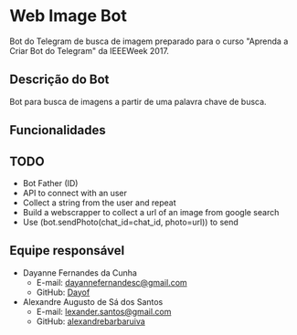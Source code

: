 # Web Image Bot

Bot do Telegram de busca de imagem preparado para o curso "Aprenda a Criar Bot do Telegram" da IEEEWeek 2017.

## Descrição do Bot

Bot para busca de imagens a partir de uma palavra chave de busca.

## Funcionalidades

## TODO

- Bot Father (ID)
- API to connect with an user
- Collect a string from the user and repeat
- Build a webscrapper to collect a url of an image from google search
- Use (bot.sendPhoto(chat_id=chat_id, photo=url)) to send

## Equipe responsável

- Dayanne Fernandes da Cunha
  - E-mail: dayannefernandesc@gmail.com
  - GitHub: [Dayof](https://github.com/Dayof)
- Alexandre Augusto de Sá dos Santos
  - E-mail: lexander.santos@gmail.com
  - GitHub: [alexandrebarbaruiva](https://github.com/alexandrebarbaruiva)
